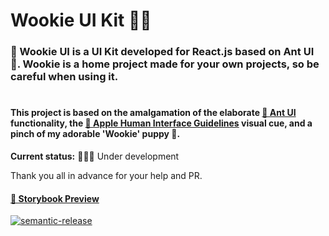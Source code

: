 # Wookie UI Kit 🍏🧸

### 🧸 Wookie UI is a UI Kit developed for React.js based on Ant UI 🐜. Wookie is a home project made for your own projects, so be careful when using it.

#

#### This project is based on the amalgamation of the elaborate [🐜 Ant UI](https://ant.design) functionality, the [🍏 Apple Human Interface Guidelines](https://developer.apple.com/design/human-interface-guidelines/) visual cue, and a pinch of my adorable 'Wookie' puppy 🐶.

<b>Current status:</b> 👨🏻‍💻 Under development

 Thank you all in advance for your help and PR.

#### [📕 Storybook Preview ](https://wookie-ui.vercel.app)

[![semantic-release](https://img.shields.io/badge/%20%20%F0%9F%93%A6%F0%9F%9A%80-semantic--release-e10079.svg)](https://github.com/semantic-release/semantic-release)
